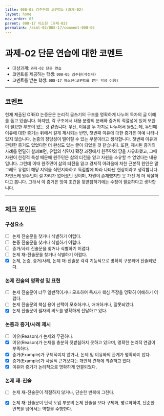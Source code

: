 ```yaml
---
title: 008-05 김주현의 코멘트b (과제-02) 
layout: home
nav_order: 05
parent: 008-17 이소현 (과제-02)
permalink: /asmt-02/008-17/comment-008-05
---
```


# 과제-02 단문 연습에 대한 코멘트

- 대상과제: `과제-02 단문 연습`
- 코멘트를 제공하는 학생: `008-05 김주현(작성자)` 
- 코멘트를 받는 학생: `008-17 이소현(코멘트를 받는 학생 이름)` 

---

## 코멘트

현재 제출된 OREO 논증문은 논리적 글쓰기의 구조를 명확하게 나누어 독자의 글 이해를 돕고 있습니다. 하지만, 각 구조에서 내용 분량의 분배와 증거의 적절성에 있어 보완이 필요한 부분이 있는 것 같습니다. 우선, 이유를 두 가지로 나누어서 들었는데, 두번째 이유에 대한 증거는 뒤에서 길게 제시되는 반면, 첫번째 이유에 대한 증거은 아예 나타나있지 않습니다. 논증의 정당성이 떨어질 수 있는 부분이라고 생각합니다. 첫번째 이유과 관련한 증거도 있었다면 더 완성도 있는 글이 되었을 것 같습니다. 또한, 제시된 증거의 사례를 면밀히 살펴보면, 유럽의 식민지 확장 과정에서 원주민의 땅을 사유화했고, 그때 자원이 한정적 특성 때문에 원주민은 삶의 터전을 잃고 자원을 소유할 수 없었다는 내용입니다. 그런데 이때 원주민이 삶의 터전을 잃고 경제적 어려움에 처한 근본적 원인은 말 그래도 유럽이 해당 지역을 식민지화하고 독점함에 따라 나타난 현상이라고 생각합니다. 자연스레 원주민이 설 자리가 없어졌던 것이며, 자원이 존재했지만 못 가진 게 더 적절하다고 봅니다. 그래서 이 증거은 잉여 조건을 뒷받침하기에는 수정이 필요하다고 생각합니다.

---

## 체크 포인트

### **구성요소**
- [ ] 논제 진술문을 찾거나 식별하기 어렵다.
- [ ] 논증 진술문을 찾거나 식별하기 어렵다.
- [ ] 증거/사례 진술문을 찾거나 식별하기 어렵다.
- [ ] 논제 재-진술문을 찾거나 식별하기 어렵다.
- [x] 논제, 논증, 증거/사례, 논제 재-진술문 각각 기능적으로 명확히 구분되어 진술되었다.

### **논제 진술의 명확성 및 표현**  
- [ ] 논제 진술문이 너무 일반적이거나 모호하여 독자가 핵심 주장을 명확히 이해하기 어렵다.  
- [ ] 논제 진술문의 핵심 용어 선택이 모호하거나, 애매하거나, 잘못되었다.  
- [x] 논제 진술문이 필자의 의도를 명확하게 전달하고 있다.  

### **논증과 증거/사례 제시**  
- [ ] 이유(Reason)가 논제와 무관하다.
- [x] 이유(Reason)가 논제를 충분히 뒷받침하지 못하고 있으며, 명확한 논리적 연결이 부족하다.  
- [x] 증거(Example)가 구체적이지 않거나, 논제 및 이유와의 관계가 명확하지 않다. 
- [x] 증거(Example)가 사실적 근거보다는 개인적 견해에 의존하고 있다.  
- [x] 이유와 증거가 논리적으로 명확하게 연결되었다.  

### **논제 재-진술**  
- [ ] 논제 재-진술문이 적절하지 않거나, 단순한 반복에 그친다.   
- [x] 논제 재-진술문이 단락 도입 부분의 논제 진술을 보다 구체화, 명료화하여, 단순한 반복을 넘어서는 역할을 수행한다.  

